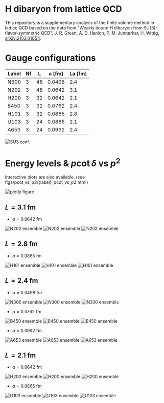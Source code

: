 # H dibaryon from lattice QCD

This repository is a supplementary analysis of the finite volume method in lattice QCD
based on the data from "Weakly bound H dibaryon from SU(3)-flavor-symmetric QCD", 
J. R. Green, A. D. Hanlon, P. M. Junnarkar, H. Wittig,  [arXiv:2103.01054](https://arxiv.org/abs/2103.01054).

# Gauge configurations

|Label | Nf | L | a [fm] | La [fm] |
|------|----|---|--------|---------|
| N300 | 3  | 48| 0.0498 | 2.4     |
| N202 | 3  | 48| 0.0642 | 3.1     |
| H200 | 3  | 32| 0.0642 | 2.1     |
| B450 | 3  | 32| 0.0762 | 2.4     |
| H101 | 3  | 32| 0.0865 | 2.8     |
| U103 | 3  | 24| 0.0865 | 2.1     |
| A653 | 3  | 24| 0.0992 | 2.4     |

![SU3 conf.](figs/SU3_ensembles.png)

# Energy levels & $p\cot\delta$ vs $p^2$

Interactive plots are also available.
(see figs/pcot_vs_p2/{label}_pcot_vs_p2.html)

![plotly figure](figs/pcot_vs_p2/plotly_pcot_vs_p2_sample.png)

## $L = 3.1$ fm
* $a = 0.0642$ fm

![N202 ensemble](figs/energy_levels/N202_spin_zero.png)
![N202 ensemble](figs/pcot_vs_p2/N202_pcot_vs_p2.png)
![N202 ensemble](figs/pcot_vs_p2/N202_pcot_vs_p2_neg.png)

## $L = 2.8$ fm
* $a = 0.0865$ fm

![H101 ensemble](figs/energy_levels/H101_spin_zero.png)
![H101 ensemble](figs/pcot_vs_p2/H101_pcot_vs_p2.png)
![H101 ensemble](figs/pcot_vs_p2/H101_pcot_vs_p2_neg.png)

## $L = 2.4$ fm
* $a = 0.0498$ fm

![N300 ensemble](figs/energy_levels/N300_spin_zero.png)
![N300 ensemble](figs/pcot_vs_p2/N300_pcot_vs_p2.png)
![N300 ensemble](figs/pcot_vs_p2/N300_pcot_vs_p2_neg.png)

* $a = 0.0762$ fm

![B450 ensemble](figs/energy_levels/B450_spin_zero.png)
![B450 ensemble](figs/pcot_vs_p2/B450_pcot_vs_p2.png)
![B450 ensemble](figs/pcot_vs_p2/B450_pcot_vs_p2_neg.png)

* $a = 0.0992$ fm

![A653 ensemble](figs/energy_levels/A653_spin_zero.png)
![A653 ensemble](figs/pcot_vs_p2/A653_pcot_vs_p2.png)
![A653 ensemble](figs/pcot_vs_p2/A653_pcot_vs_p2_neg.png)

## $L = 2.1$ fm
* $a = 0.0642$ fm

![H200 ensemble](figs/energy_levels/H200_spin_zero.png)
![H200 ensemble](figs/pcot_vs_p2/H200_pcot_vs_p2.png)
![H200 ensemble](figs/pcot_vs_p2/H200_pcot_vs_p2_neg.png)

* $a = 0.0865$ fm

![U103 ensemble](figs/energy_levels/U103_spin_zero.png)
![U103 ensemble](figs/pcot_vs_p2/U103_pcot_vs_p2.png)
![U103 ensemble](figs/pcot_vs_p2/U103_pcot_vs_p2_neg.png)